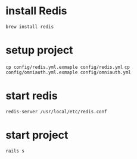# install Redis

`brew install redis`

# setup project

`cp config/redis.yml.exmaple config/redis.yml`
`cp config/omniauth.yml.exmaple config/omniauth.yml`

# start redis

`redis-server /usr/local/etc/redis.conf`

# start project

`rails s`
